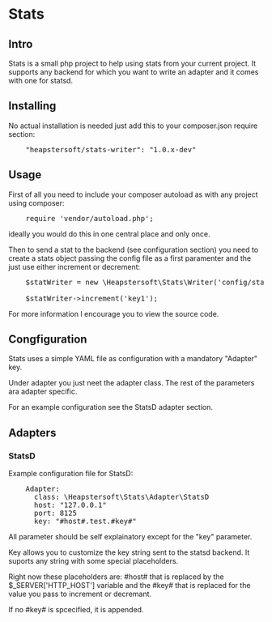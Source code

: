 Stats
========

Intro
--------

Stats is a small php project to help using stats from your current project.
It supports any backend for which you want to write an adapter and it comes with one for
statsd.

Installing
-----------

No actual installation is needed just add this to your composer.json require section:

<pre>
	"heapstersoft/stats-writer": "1.0.x-dev"
</pre>

Usage
--------

First of all you need to include your composer autoload as with any project using composer:

<pre>
	require 'vendor/autoload.php';
</pre>

ideally you would do this in one central place and only once.

Then to send a stat to the backend (see configuration section) you need to create a stats object
passing the config file as a first paramenter and the just use either increment or decrement:

<pre>
	$statWriter = new \Heapstersoft\Stats\Writer('config/stats.yml');

	$statWriter->increment('key1');
</pre>

For more information I encourage you to view the source code.

Congfiguration
----------------

Stats uses a simple YAML file as configuration with a mandatory "Adapter" key.

Under adapter you just neet the adapter class. The rest of the parameters ara adapter specific.

For an example configuration see the StatsD adapter section.

Adapters
-----------

### StatsD

Example configuration file for StatsD:

<pre>
	Adapter:
	  class: \Heapstersoft\Stats\Adapter\StatsD
	  host: "127.0.0.1"
	  port: 8125
	  key: "#host#.test.#key#"
</pre>

All parameter should be self explainatory except for the "key" parameter.

Key allows you to customize the key string sent to the statsd backend. It suports any string
with some special placeholders.

Right now these placeholders are: #host# that is replaced by the $_SERVER['HTTP_HOST'] variable and the #key#
that is replaced for the value you pass to increment or decremant.

If no #key# is spcecified, it is appended.